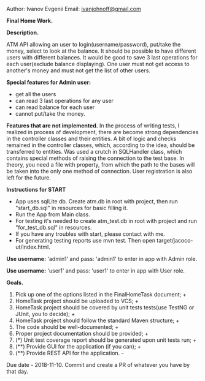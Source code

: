 Author: Ivanov Evgenii
Email: ivanjohnoff@gmail.com

**Final Home Work.**

**Description.**

ATM API allowing an user to login(username/password), put/take the money, select to look at the balance.
It should be possible to have different users with different balances.
It would be good to save 3 last operations for each user(exclude balance displaying).
One user must not get access to another's money and must not get the list of other users.

**Special features for Admin user:**
- get all the users
- can read 3 last operations for any user
- can read balance for each user
- cannot put/take the money.

**Features that are not implemented.**
In the process of writing tests, I realized in process of development, there are become strong dependencies in the controller classes and their entities. 
A bit of logic and checks remained in the controller classes, which, according to the idea, should be transferred to entities. 
Was used a crutch in SQLHandler class, which contains special methods of raising the connection to the test base. 
In theory, you need a file with property, from which the path to the bases will be taken into the only one method of connection.
User registration is also left for the future.

**Instructions for START**

 - App uses sqlLite db. Create atm.db in root with project, then run "start_db.sql" in resources for basic filling it.
 - Run the App from Main class.
 - For testing it's needed to create atm_test.db in root with project and run "for_test_db.sql" in resources.
 - If you have any troubles with start, please contact with me.
 - For generating testing reports use mvn test. Then open target/jacoco-ut/index.html.

**Use username:** 'admin1' and pass: 'admin1' to enter in app with Admin role.

**Use username:** 'user1' and pass: 'user1' to enter in app with User role.


**Goals.**
1. Pick up one of the options listed in the FinalHomeTask document; +
2. HomeTask project should be uploaded to VCS; +
3. HomeTask project should be covered by unit tests tests(use TestNG or JUnit, you to decide); +
4. HomeTask project should follow the standard Maven structure; +
5. The code should be well-documented; +
6. Proper project documentation should be provided; +
7. (*) Unit test coverage report should be generated upon unit tests run; +
8. (**) Provide GUI for the application (if you can); +
9. (**) Provide REST API for the application. -

Due date - 2018-11-10. Commit and create a PR of whatever you have by that day.
